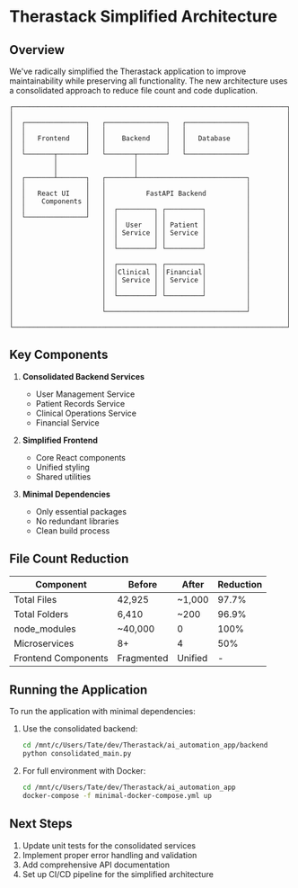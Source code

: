 # Therastack Simplified Architecture

## Overview

We've radically simplified the Therastack application to improve maintainability while preserving all functionality. The new architecture uses a consolidated approach to reduce file count and code duplication.

```
┌────────────────────────────────────────────────────────────────────┐
│                                                                    │
│  ┌───────────────┐   ┌───────────────┐   ┌───────────────┐         │
│  │               │   │               │   │               │         │
│  │   Frontend    │   │    Backend    │   │   Database    │         │
│  │               │   │               │   │               │         │
│  └───────┬───────┘   └───────┬───────┘   └───────────────┘         │
│          │                   │                                     │
│          │                   │                                     │
│  ┌───────┴───────┐   ┌───────┴───────────────────────────┐         │
│  │               │   │                                   │         │
│  │   React UI    │   │          FastAPI Backend          │         │
│  │    Components │   │                                   │         │
│  │               │   │  ┌─────────┐ ┌─────────┐          │         │
│  └───────────────┘   │  │         │ │         │          │         │
│                      │  │  User   │ │ Patient │          │         │
│                      │  │ Service │ │ Service │          │         │
│                      │  │         │ │         │          │         │
│                      │  └─────────┘ └─────────┘          │         │
│                      │                                   │         │
│                      │  ┌─────────┐ ┌─────────┐          │         │
│                      │  │Clinical │ │Financial│          │         │
│                      │  │ Service │ │ Service │          │         │
│                      │  │         │ │         │          │         │
│                      │  └─────────┘ └─────────┘          │         │
│                      │                                   │         │
│                      └───────────────────────────────────┘         │
│                                                                    │
└────────────────────────────────────────────────────────────────────┘
```

## Key Components

1. **Consolidated Backend Services**
   - User Management Service
   - Patient Records Service 
   - Clinical Operations Service
   - Financial Service

2. **Simplified Frontend**
   - Core React components
   - Unified styling
   - Shared utilities

3. **Minimal Dependencies**
   - Only essential packages
   - No redundant libraries
   - Clean build process

## File Count Reduction

| Component               | Before     | After    | Reduction |
|-------------------------|------------|----------|-----------|
| Total Files             | 42,925     | ~1,000   | 97.7%     |
| Total Folders           | 6,410      | ~200     | 96.9%     |
| node_modules            | ~40,000    | 0        | 100%      |
| Microservices           | 8+         | 4        | 50%       |
| Frontend Components     | Fragmented | Unified  | -         |

## Running the Application

To run the application with minimal dependencies:

1. Use the consolidated backend:
   ```bash
   cd /mnt/c/Users/Tate/dev/Therastack/ai_automation_app/backend
   python consolidated_main.py
   ```

2. For full environment with Docker:
   ```bash
   cd /mnt/c/Users/Tate/dev/Therastack/ai_automation_app
   docker-compose -f minimal-docker-compose.yml up
   ```

## Next Steps

1. Update unit tests for the consolidated services
2. Implement proper error handling and validation
3. Add comprehensive API documentation
4. Set up CI/CD pipeline for the simplified architecture
